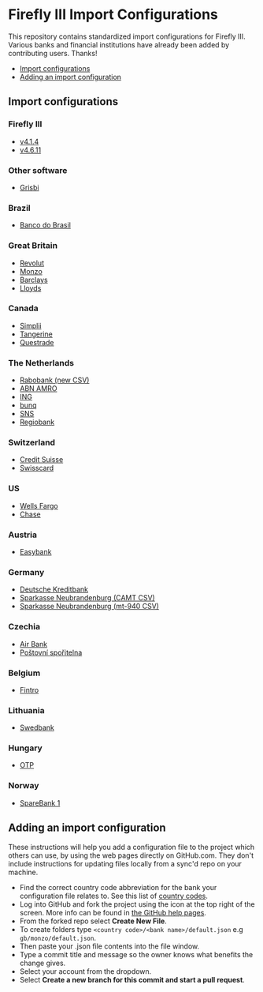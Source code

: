 # Firefly III Import Configurations
This repository contains standardized import configurations for Firefly III. Various banks and financial institutions have already been added by contributing users. Thanks!

- [Import configurations](#import-configurations)
- [Adding an import configuration](#adding-an-import-configuration)

## Import configurations
### Firefly III
* [v4.1.4](https://raw.githubusercontent.com/firefly-iii/import-configurations/master/firefly-iii/4.1.4.json)
* [v4.6.11](https://raw.githubusercontent.com/firefly-iii/import-configurations/master/firefly-iii/4.6.11.json)

### Other software
* [Grisbi](https://raw.githubusercontent.com/firefly-iii/import-configurations/master/other-software/grisbi.json)

### Brazil
* [Banco do Brasil](https://raw.githubusercontent.com/firefly-iii/import-configurations/master/br/Banco_do_Brasil/default.json)

### Great Britain
* [Revolut](https://github.com/firefly-iii/import-configurations/blob/master/gb/revolut/default.json)
* [Monzo](https://github.com/firefly-iii/import-configurations/blob/master/gb/monzo/default.json)
* [Barclays](https://raw.githubusercontent.com/firefly-iii/import-configurations/master/gb/barclays/default.json)
* [Lloyds](https://raw.githubusercontent.com/firefly-iii/import-configurations/master/gb/lloyds/default.json)

### Canada
* [Simplii](https://github.com/firefly-iii/import-configurations/blob/master/ca/simplii/default.json)
* [Tangerine](https://github.com/firefly-iii/import-configurations/blob/master/ca/tangerine/default.json)
* [Questrade](https://github.com/firefly-iii/import-configurations/blob/master/ca/questrade/default.json)

### The Netherlands
* [Rabobank (new CSV)](https://github.com/firefly-iii/import-configurations/blob/master/nl/rabobank/rabobank-new-csv-format.json)
* [ABN AMRO](https://github.com/firefly-iii/import-configurations/blob/master/nl/abnamro/default.json)
* [ING](https://raw.githubusercontent.com/firefly-iii/import-configurations/master/nl/ing/default.json)
* [bunq](https://github.com/firefly-iii/import-configurations/blob/master/nl/bunq/default.json)
* [SNS](https://github.com/firefly-iii/import-configurations/blob/master/nl/sns/default.json)
* [Regiobank](https://raw.githubusercontent.com/firefly-iii/import-configurations/master/nl/regiobank/regiobank.json)

### Switzerland
* [Credit Suisse](https://github.com/firefly-iii/import-configurations/blob/master/ch/creditsuisse/default.json)
* [Swisscard](https://github.com/firefly-iii/import-configurations/blob/master/ch/swisscard/default.json)

### US
* [Wells Fargo](https://github.com/firefly-iii/import-configurations/blob/master/us/wellsfargo/default.json)
* [Chase](https://github.com/firefly-iii/import-configurations/blob/master/us/chase/default.json)

### Austria
* [Easybank](https://github.com/firefly-iii/import-configurations/blob/master/at/easybank/default.json)

### Germany
* [Deutsche Kreditbank](https://github.com/firefly-iii/import-configurations/blob/master/de/dkb/csv-credit.json)
* [Sparkasse Neubrandenburg (CAMT CSV)](https://github.com/firefly-iii/import-configurations/blob/master/de/sparkasse/neubrandenburg-demmin/csv-camt.json)
* [Sparkasse Neubrandenburg (mt-940 CSV)](https://github.com/firefly-iii/import-configurations/blob/master/de/sparkasse/neubrandenburg-demmin/csv-mt940.json)

### Czechia
* [Air Bank](https://github.com/firefly-iii/import-configurations/blob/master/cz/airbank/default.json)
* [Poštovní spořitelna](https://github.com/firefly-iii/import-configurations/blob/master/cz/postovnisporitelna/default.json)

### Belgium
* [Fintro](https://github.com/firefly-iii/import-configurations/blob/master/be/fintro/default.json)

### Lithuania
* [Swedbank](https://github.com/firefly-iii/import-configurations/blob/master/lt/swedbank/default.json)

### Hungary
* [OTP](https://github.com/firefly-iii/import-configurations/blob/master/hu/otp/default.json)

### Norway
* [SpareBank 1](https://github.com/firefly-iii/import-configurations/blob/master/no/sparebank1/default.json)

## Adding an import configuration

These instructions will help you add a configuration file to the project which others can use, by using the web pages directly on GitHub.com.  They don't include instructions for updating files locally from a sync'd repo on your machine.

* Find the correct country code abbreviation for the bank your configuration file relates to.  See this list of [country codes](https://en.wikipedia.org/wiki/ISO_3166-1_alpha-2#Officially_assigned_code_elements).
* Log into GitHub and fork the project using the icon at the top right of the screen.  More info can be found in [the GitHub help pages](https://help.github.com/articles/fork-a-repo/).
* From the forked repo select **Create New File**.
* To create folders type `<country code>/<bank name>/default.json` e.g `gb/monzo/default.json`.
* Then paste your .json file contents into the file window.
* Type a commit title and message so the owner knows what benefits the change gives.
* Select your account from the dropdown.
* Select __Create a new branch for this commit and start a pull request__.

